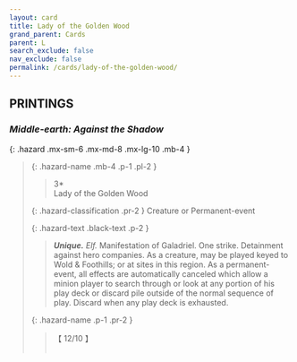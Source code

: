```yaml
---
layout: card
title: Lady of the Golden Wood
grand_parent: Cards
parent: L
search_exclude: false
nav_exclude: false
permalink: /cards/lady-of-the-golden-wood/
---
```


## PRINTINGS


### _Middle-earth: Against the Shadow_

{: .hazard .mx-sm-6 .mx-md-8 .mx-lg-10 .mb-4 }
> {: .hazard-name .mb-4 .p-1 .pl-2 }
> > <div class="hazard-mp">3*</div>
> > <div class="card-name">Lady of the Golden Wood</div>
>
> {: .hazard-classification .pr-2 }
> Creature or Permanent-event
>
> {: .hazard-text .black-text .p-2 }
> > _**Unique.**_ _Elf._ Manifestation of Galadriel. One strike. Detainment against hero companies. As a creature, may be played keyed to Wold & Foothills; or at sites in this region. As a permanent-event, all effects are automatically canceled which allow a minion player to search through or look at any portion of his play deck or discard pile outside of the normal sequence of play. Discard when any play deck is exhausted. 
>
> {: .hazard-name .p-1 .pr-2 }
> > <div class="card-shield">【 12/10 】</div>
> > <div class="card-corruption">&nbsp;</div>

